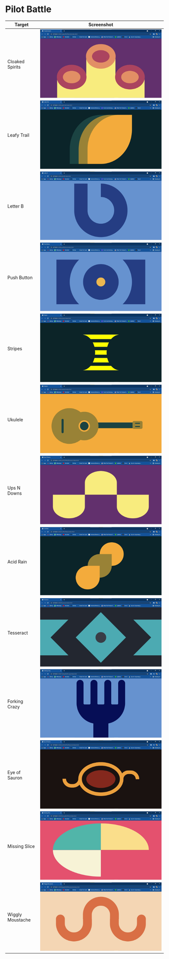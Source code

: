 # Pilot Battle

| Target           | Screenshot                                                       |
| ---------------- | ---------------------------------------------------------------- |
| Cloaked Spirits  | ![cloakedSpirits.jpg](./Cloaked%20Spirits/cloakedSpirits.jpg)    |
| Leafy Trail      | ![leafyTrail.jpg](./Leafy%20Trail/leafyTrail.jpg)                |
| Letter B         | ![letterB.jpg](./Letter%20B/letterB.jpg)                         |
| Push Button      | ![pushButton.jpg](./Push%20Button/pushButton.jpg)                |
| Stripes          | ![stripes.jpg](./stripes/stripes.jpg)                            |
| Ukulele          | ![Ukulele.jpg](./Ukulele/Ukulele.jpg)                            |
| Ups N Downs      | ![upsNdowns.jpg](./Ups%20N%20Downs/upsNdowns.jpg)                |
| Acid Rain        | ![acidRain.jpg](./Acid%20Rain/acidRain.jpg)                      |
| Tesseract        | ![tesseract.jpg](./Tesseract/tesseract.jpg)                      |
| Forking Crazy    | ![forkingCrazy.jpg](./Forking%20Crazy/forkingCrazy.jpg)          |
| Eye of Sauron    | ![eyeOfSauron](./Eye%20of%20Sauron/eyeOfSauron.jpg)              |
| Missing Slice    | ![missingSlice.jpg](./Missing%20Slice/missingSlice.jpg)          |
| Wiggly Moustache | ![wigglyMoustache.jpg](./Wiggly%20Moustache/wigglyMoustache.jpg) |
